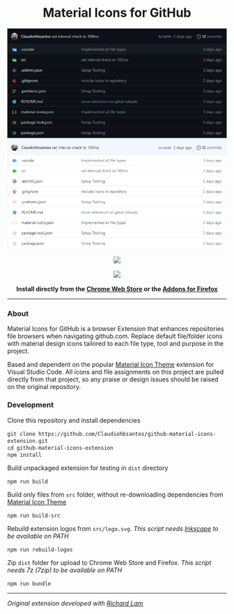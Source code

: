 <h1 align="center">Material Icons for GitHub</h1>

<div align="center">

![Dark GitHub example](/assets/example_dark.png)
![Light GitHub example](/assets/example_light.png)

<a href="https://chrome.google.com/webstore/detail/material-icons-for-github/bggfcpfjbdkhfhfmkjpbhnkhnpjjeomc"><img src="https://github.com/Claudiohbsantos/github-material-icons-extension/raw/master/assets/chrome-web-store.png"></a>

<a href="https://addons.mozilla.org/en-US/firefox/addon/material-icons-for-github/"><img src="https://github.com/Claudiohbsantos/github-material-icons-extension/raw/master/assets/firefox-addon.png"></a>

<b>Install directly from the <a href="https://chrome.google.com/webstore/detail/material-icons-for-github/bggfcpfjbdkhfhfmkjpbhnkhnpjjeomc">Chrome Web Store</a> or the <a href="https://addons.mozilla.org/en-US/firefox/addon/material-icons-for-github/">Addons for Firefox</a></b></div>


---

### About

Material Icons for GitHub is a browser Extension that enhances repositories file browsers when navigating github.com. Replace default file/folder icons with material design icons tailored to each file type, tool and purpose in the project.

Based and dependent on the popular [Material Icon Theme](https://github.com/PKief/vscode-material-icon-theme) extension for Visual Studio Code. All icons and file assignments on this project are pulled directly from that project, so any praise or design issues should be raised on the original repository.

### Development

Clone this repository and install dependencies

```shell
git clone https://github.com/Claudiohbsantos/github-material-icons-extension.git
cd github-material-icons-extension
npm install
```

Build unpackaged extension for testing in `dist` directory

```shell
npm run build
```

Build only files from `src` folder, without re-downloading dependencies from [Material Icon Theme](https://github.com/PKief/vscode-material-icon-theme)

```shell
npm run build-src
```

Rebuild extension logos from `src/logo.svg`. _This script needs [Inkscape](https://inkscape.org/) to be available on PATH_

```shell
npm run rebuild-logos
```

Zip `dist` folder for upload to Chrome Web Store and Firefox. *This script needs 7z (7zip) to be available on PATH*

```shell
npm run bundle
```

---

_Original extension developed with [Richard Lam](https://github.com/rlam108)_
